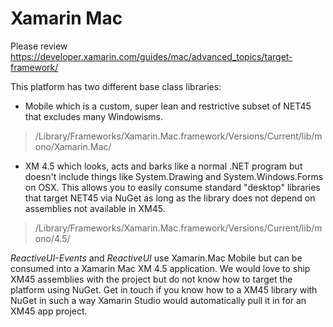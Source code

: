 # Xamarin Mac


Please review https://developer.xamarin.com/guides/mac/advanced_topics/target-framework/

This platform has two different base class libraries:

- Mobile which is a custom, super lean and restrictive subset of NET45 that excludes many Windowisms. 

> /Library/Frameworks/Xamarin.Mac.framework/Versions/Current/lib/mono/Xamarin.Mac/

- XM 4.5 which looks, acts and barks like a normal .NET program but doesn't include things like System.Drawing and System.Windows.Forms on OSX. This allows you to easily consume standard "desktop" libraries that target NET45 via NuGet as long as the library does not depend on assemblies not available in XM45.

> /Library/Frameworks/Xamarin.Mac.framework/Versions/Current/lib/mono/4.5/

*ReactiveUI-Events* and *ReactiveUI* use Xamarin.Mac Mobile but can be consumed into a Xamarin Mac XM 4.5 application. We would love to ship XM45 assemblies with the project but do not know how to target the platform using NuGet. Get in touch if you know how to a XM45 library with NuGet in such a way Xamarin Studio would automatically pull it in for an XM45 app project.
